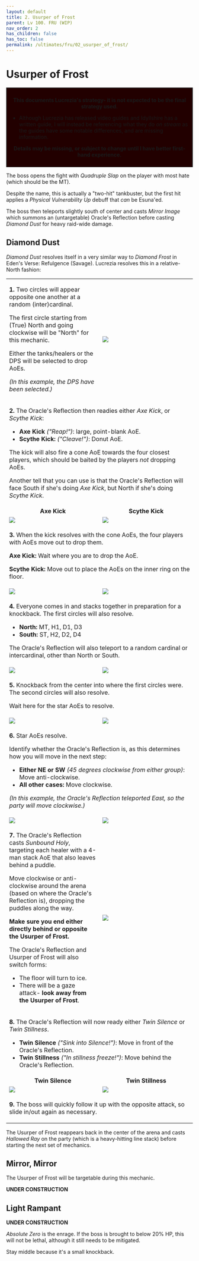 ```yaml
---
layout: default
title: 2. Usurper of Frost
parent: Lv 100. FRU (WIP)
nav_order: 2
has_children: false
has_toc: false
permalink: /ultimates/fru/02_usurper_of_frost/
---
```


# Usurper of Frost

<div style="background-color: #200 ; padding: 10px; border: 1px solid;">
<p style="text-align:center"><b>This documents Lucrezia's strategy- it is not 
expected to be the final strategy used.</b></p>
<ul>
  <li>Although Lucrezia has released video guides and Idyllshire has a
  written guide, I will instead be referencing what they do <em>on
  stream</em> as the guides have some notable differences, and are missing
  information.</li>
</ul>
<p style="text-align:center"><b>Details may be missing, or subject to change
until I have better first-hand experience.</b></p>
</div>

The boss opens the fight with *Quadruple Slap* on the player with most hate
(which should be the MT).

Despite the name, this is actually a "two-hit" tankbuster, but the first hit
applies a *Physical Vulnerability Up* debuff that *can* be Esuna'ed.

The boss then teleports slightly south of center and casts *Mirror Image*
which summons an (untargetable) Oracle's Reflection before casting *Diamond
Dust* for heavy raid-wide damage.

## Diamond Dust

*Diamond Dust* resolves itself in a very similar way to *Diamond Frost* in Eden's Verse: Refulgence (Savage). Lucrezia resolves this in a relative-North fashion:

<table>
  <tr>
    <td width="50%">
      <p><b>1.</b> Two circles will appear opposite one another at a random
      (inter)cardinal.</p>
      <p>The first circle starting from (True) North and going clockwise will
      be "North" for this mechanic.</p>
      <p>Either the tanks/healers or the DPS will be selected to drop AoEs.</p>
      <p><em>(In this example, the DPS have been selected.)</em></p>
    </td>
    <td>
      <img src="{{site.baseurl}}/images/ultimates/fru/02/diamond_dust_01.jpg">
    </td>
  </tr>
  <tr>
    <td colspan="2">
      <p><b>2.</b> The Oracle's Reflection then readies either <em>Axe Kick</em>, or <em>Scythe Kick</em>:</p>
      <ul>
        <li><b>Axe Kick</b> <em>("Reap!")</em>: large, point-blank AoE.</li>
        <li><b>Scythe Kick:</b> <em>("Cleave!")</em>: Donut AoE.</li>
      </ul>
      <p>The kick will also fire a cone AoE towards the four closest players, 
      which should be baited by the players <em>not</em> dropping AoEs.</p>
      <p>Another tell that you can use is that the Oracle's Reflection will 
      face South if she's doing <em>Axe Kick</em>, but North if she's doing 
      <em>Scythe Kick</em>.</p>
    </td>
  </tr>
  <tr>
    <td style="text-align:center">
      <b>Axe Kick</b>
    </td>
    <td style="text-align:center">
      <b>Scythe Kick</b>
    </td>
  </tr>
  <tr>
    <td>
      <img src="{{site.baseurl}}/images/ultimates/fru/02/diamond_dust_02a.jpg">
    </td>
    <td>
      <img src="{{site.baseurl}}/images/ultimates/fru/02/diamond_dust_02b.jpg">
    </td>
  </tr>
  <tr>
    <td colspan="2">
      <p><b>3.</b> When the kick resolves with the cone AoEs, the four players 
      with AoEs move out to drop them.</p>
      <p><b>Axe Kick:</b> Wait where you are to drop the AoE.</p>
      <p><b>Scythe Kick:</b> Move out to place the AoEs on the inner ring on
      the floor.</p>
    </td>
  </tr>
  <tr>
    <td>
      <img src="{{site.baseurl}}/images/ultimates/fru/02/diamond_dust_03a.jpg">
    </td>
    <td>
      <img src="{{site.baseurl}}/images/ultimates/fru/02/diamond_dust_03b.jpg">
    </td>
  </tr>
  <tr>
    <td colspan="2">
      <p><b>4.</b> Everyone comes in and stacks together in preparation for a 
      knockback. The first circles will also resolve.</p>
      <ul>
        <li><b>North:</b> MT, H1, D1, D3</li>
        <li><b>South:</b> ST, H2, D2, D4</li>
      </ul>
      <p>The Oracle's Reflection will also teleport to a random cardinal or 
      intercardinal, other than North or South.</p>
    </td>
  </tr>
  <tr>
    <td>
      <img src="{{site.baseurl}}/images/ultimates/fru/02/diamond_dust_04a.jpg">
    </td>
    <td>
      <img src="{{site.baseurl}}/images/ultimates/fru/02/diamond_dust_04b.jpg">
    </td>
  </tr>
  <tr>
    <td colspan="2">
      <p><b>5.</b> Knockback from the center into where the first circles
      were. The second circles will also resolve.</p>
      <p>Wait here for the star AoEs to resolve.</p>
    </td>
  </tr>
  <tr>
    <td>
      <img src="{{site.baseurl}}/images/ultimates/fru/02/diamond_dust_05a.jpg">
    </td>
    <td>
      <img src="{{site.baseurl}}/images/ultimates/fru/02/diamond_dust_05b.jpg">
    </td>
  </tr>
  <tr>
    <td colspan="2">
      <p><b>6.</b> Star AoEs resolve.</p>
      <p>Identify whether the Oracle's Reflection is, as this determines how
      you will move in the next step:</p>
      <ul>
        <li><b>Either NE or SW</b> <em>(45 degrees clockwise from either group)</em>: Move anti-clockwise.</li>
        <li><b>All other cases:</b> Move clockwise.</li>
      </ul>
      <p><em>(In this example, the Oracle's Reflection teleported East, so the 
      party will move clockwise.)</em></p>
    </td>
  </tr>
  <tr>
    <td>
      <img src="{{site.baseurl}}/images/ultimates/fru/02/diamond_dust_06a.jpg">
    </td>
    <td>
      <img src="{{site.baseurl}}/images/ultimates/fru/02/diamond_dust_06b.jpg">
    </td>
  </tr>
  <tr>
    <td>
      <p><b>7.</b> The Oracle's Reflection casts <em>Sunbound Holy</em>, 
      targeting each healer with a 4-man stack AoE that also leaves behind a 
      puddle.</p>
      <p>Move clockwise or anti-clockwise around the arena (based on where the 
      Oracle's Reflection is), dropping the puddles along the way.</p>
      <p><b>Make sure you end either directly behind or opposite the Usurper 
      of Frost.</b></p>
      <p>The Oracle's Reflection and Usurper of Frost will also switch forms:</p>
      <ul>
        <li>The floor will turn to ice.</li>
        <li>There will be a gaze attack- <b>look away from the Usurper of
        Frost</b>.</li>
      </ul>
    </td>
    <td>
      <img src="{{site.baseurl}}/images/ultimates/fru/02/diamond_dust_07.jpg">
    </td>
  </tr>
  <tr>
    <td colspan="2">
      <p><b>8.</b> The Oracle's Reflection will now ready either <em>Twin 
      Silence</em> or <em>Twin Stillness</em>.</p>
      <ul>
        <li><b>Twin Silence</b> <em>("Sink into Silence!")</em>: Move in front of the Oracle's Reflection.</li>
        <li><b>Twin Stillness</b> <em>("In stillness freeze!")</em>: Move behind the Oracle's Reflection.</li>
      </ul>
    </td>
  </tr>
  <tr>
    <td style="text-align:center">
      <b>Twin Silence</b>
    </td>
    <td style="text-align:center">
      <b>Twin Stillness</b>
    </td>
  </tr>
  <tr>
    <td>
      <img src="{{site.baseurl}}/images/ultimates/fru/02/diamond_dust_08a.jpg">
    </td>
    <td>
      <img src="{{site.baseurl}}/images/ultimates/fru/02/diamond_dust_08b.jpg">
    </td>
  </tr>
  <tr>
    <td colspan="2">
      <p><b>9.</b> The boss will quickly follow it up with the opposite attack,
      so slide in/out again as necessary.</p>
    </td>
  </tr>
</table>

The Usurper of Frost reappears back in the center of the arena and casts 
*Hallowed Ray* on the party (which is a heavy-hitting line stack) before 
starting the next set of mechanics.

## Mirror, Mirror

The Usurper of Frost will be targetable during this mechanic.

**UNDER CONSTRUCTION**

## Light Rampant

**UNDER CONSTRUCTION**

*Absolute Zero* is the enrage. If the boss is brought to below 20% HP, this will not be lethal, although it still needs to be mitigated.

Stay middle because it's a small knockback.
